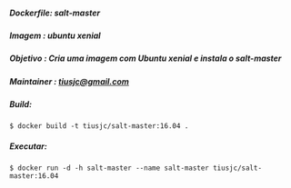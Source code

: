 ##### Dockerfile: salt-master
##### Imagem    : ubuntu xenial
##### Objetivo  : Cria uma imagem com Ubuntu xenial e instala o salt-master
##### Maintainer     : tiusjc@gmail.com
##### Build:
```docker 
$ docker build -t tiusjc/salt-master:16.04 .
```
##### Executar:
```docker 
$ docker run -d -h salt-master --name salt-master tiusjc/salt-master:16.04
```               




